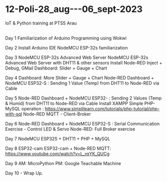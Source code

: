 # 12-Poli-28_aug---06_sept-2023
IoT &amp; Python training at PTSS Arau <br><br>

Day 1	Familiarization of Arduino Programming using Wokwi

Day 2	Install Arduino IDE
	NodeMCU ESP-32s familiarization 
 
Day 3	NodeMCU ESP-32s Advanced Web Server 
	NodeMCU ESP-32s Advanced Web Server with DHT11 & other sensors
	Install Node-RED
	Inject + Debug, GMail
	Dashboard: Slider + Gauge + Chart
 
Day 4	Dashboard: More Slider + Gauge + Chart
	Node-RED Dashboard + NodeMCU ESP32-S : Sending 1 Value (Temp) from DHT11 to Node-RED via Cable
 
Day 5	Node-RED Dashboard + NodeMCU ESP32- : Sending 2 Values (Temp & Humid) from DHT11 to Node-RED via Cable
	Install XAMPP
	Simple PHP-MySQL operation : https://www.simplilearn.com/tutorials/php-tutorial/php-with-sql
	Node-RED MQTT - Client-Broker
 
Day 6	Node-RED Dashboard + NodeMCU ESP32-S : Serial Communication Exercise
	- Control LED & Servo
	Node-RED: Full Broker exercise
 
Day 7	NodeMCU ESP32S + DHT11 + PHP + MySQL

Day 8	ESP32-cam
	ESP32-cam + Node-RED MQTT: https://www.youtube.com/watch?v=L_rqYK_QUCg
 
Day 9	AM: MicroPython 
	PM: Google Teachable Machine
 
Day 10 - Wrap Up.



